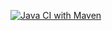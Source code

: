 [![Java CI with Maven](https://github.com/te180453/MyBootApp4/actions/workflows/maven.yml/badge.svg)](https://github.com/te180453/MyBootApp4/actions/workflows/maven.yml)
